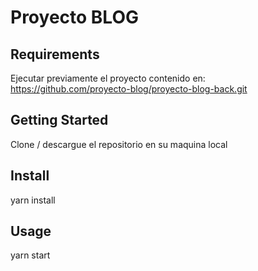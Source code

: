 # Proyecto BLOG

## Requirements
Ejecutar previamente el proyecto contenido en: https://github.com/proyecto-blog/proyecto-blog-back.git

## Getting Started
Clone / descargue el repositorio en su maquina local

## Install 
yarn install 

## Usage
yarn start
